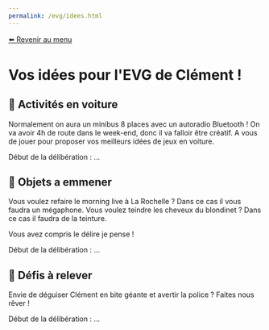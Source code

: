 ```yaml
---
permalink: /evg/idees.html
---
```


[⬅️ Revenir au menu](/evg.html)

# Vos idées pour l'EVG de Clément !

## 🚗 Activités en voiture 

Normalement on aura un minibus 8 places avec un autoradio Bluetooth ! On va avoir 4h de route dans le week-end, donc il va falloir être créatif. A vous de jouer pour proposer vos meilleurs idées de jeux en voiture. 

Début de la délibération : ...

## 👹 Objets a emmener

Vous voulez refaire le morning live à La Rochelle ? Dans ce cas il vous faudra un mégaphone.
Vous voulez teindre les cheveux du blondinet ? Dans ce cas il faudra de la teinture.

Vous avez compris le délire je pense !

Début de la délibération : ...

## 💪 Défis à relever

Envie de déguiser Clément en bite géante et avertir la police ? Faites nous rêver !

Début de la délibération : ...
